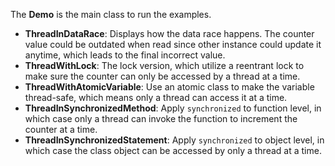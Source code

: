 
The __Demo__ is the main class to run the examples.

- __ThreadInDataRace__: Displays how the data race happens. The counter value could be outdated when read since other instance could update it anytime, which leads to the final incorrect value.
- __ThreadWithLock__: The lock version, which utilize a reentrant lock to make sure the counter can only be accessed by a thread at a time.
- __ThreadWithAtomicVariable__: Use an atomic class to make the variable thread-safe, which means only a thread can access it at a time.
- __ThreadInSynchronizedMethod__: Apply `synchronized` to function level, in which case only a thread can invoke the function to increment the counter at a time.
- __ThreadInSynchronizedStatement__: Apply `synchronized` to object level, in which case the class object can be accessed by only a thread at a time.

